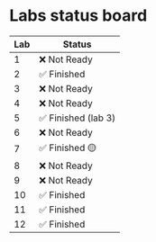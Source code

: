 # Labs status board

| Lab  | Status           |
|------|------------------|
| 1    | ❌ Not Ready        |
| 2    | ✅ Finished         |
| 3    | ❌ Not Ready        |
| 4    | ❌ Not Ready        |
| 5    | ✅ Finished (lab 3) |
| 6    | ❌ Not Ready        |
| 7    | ✅ Finished 🟡        |
| 8    | ❌ Not Ready        |
| 9    | ❌ Not Ready        |
| 10   | ✅ Finished         |
| 11   | ✅ Finished         |
| 12   | ✅ Finished         |
